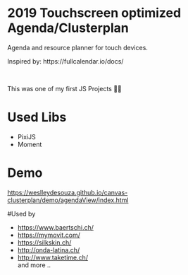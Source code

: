 # 2019 Touchscreen optimized Agenda/Clusterplan
Agenda and resource planner for touch devices.
<br>
<p>Inspired by:
https://fullcalendar.io/docs/
  </p>
<br>

This was one of my first JS Projects 🧒🥲
<br>

# Used Libs
- PixiJS
- Moment

# Demo
https://weslleydesouza.github.io/canvas-clusterplan/demo/agendaView/index.html

#Used by
- https://www.baertschi.ch/
- https://mymovit.com/
- https://silkskin.ch/
- http://onda-latina.ch/
- http://www.taketime.ch/ <br>
and more ..
